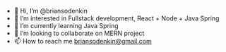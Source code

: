 - 👋 Hi, I’m @briansodenkin
- 👀 I’m interested in Fullstack development, React + Node + Java Spring
- 🌱 I’m currently learning Java Spring
- 💞️ I’m looking to collaborate on MERN project
- 📫 How to reach me briansodenkin@gmail.com

<!---
briansodenkin/briansodenkin is a ✨ special ✨ repository because its `README.md` (this file) appears on your GitHub profile.
You can click the Preview link to take a look at your changes.
--->

